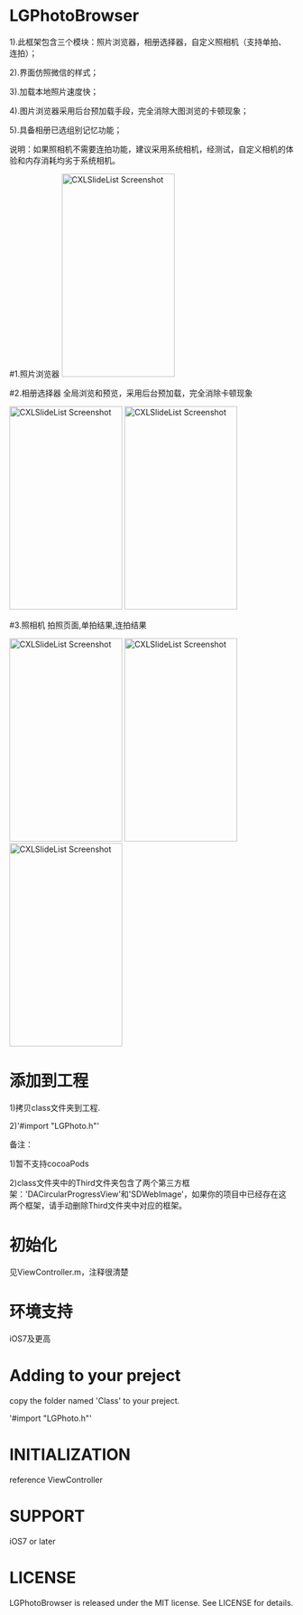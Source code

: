 # LGPhotoBrowser

1).此框架包含三个模块：照片浏览器，相册选择器，自定义照相机（支持单拍、连拍）； 

2).界面仿照微信的样式； 

3).加载本地照片速度快； 

4).图片浏览器采用后台预加载手段，完全消除大图浏览的卡顿现象； 

5).具备相册已选组别记忆功能； 

说明：如果照相机不需要连拍功能，建议采用系统相机，经测试，自定义相机的体验和内存消耗均劣于系统相机。

#1.照片浏览器
<img src="https://github.com/gang544043963/LGPhotoBrowser/blob/master/LGPhotoBrowser/gif/browser.gif?raw=true" alt="CXLSlideList Screenshot" width="200" height="360"/>


#2.相册选择器
全局浏览和预览，采用后台预加载，完全消除卡顿现象

<img src="https://github.com/gang544043963/LGPhotoBrowser/blob/master/LGPhotoBrowser/gif/picker.gif?raw=true" alt="CXLSlideList Screenshot" width="200" height="360"/> <img src="https://github.com/gang544043963/LGPhotoBrowser/blob/master/LGPhotoBrowser/gif/browser1.gif?raw=true" alt="CXLSlideList Screenshot" width="200" height="360"/>


#3.照相机
拍照页面,单拍结果,连拍结果

<img src="https://github.com/gang544043963/LGPhotoBrowser/blob/master/LGPhotoBrowser/gif/IMG_2653.PNG?raw=true" alt="CXLSlideList Screenshot" width="200" height="360"/>  <img src="https://github.com/gang544043963/LGPhotoBrowser/blob/master/LGPhotoBrowser/gif/IMG_2652.PNG?raw=true" alt="CXLSlideList Screenshot" width="200" height="360"/> <img src="https://github.com/gang544043963/LGPhotoBrowser/blob/master/LGPhotoBrowser/gif/IMG_2651.PNG?raw=true" alt="CXLSlideList Screenshot" width="200" height="360"/>

# 添加到工程
1)拷贝class文件夹到工程.

2)'#import "LGPhoto.h"'

备注：

1)暂不支持cocoaPods

2)class文件夹中的Third文件夹包含了两个第三方框架：'DACircularProgressView'和'SDWebImage'，如果你的项目中已经存在这两个框架，请手动删除Third文件夹中对应的框架。

# 初始化
见ViewController.m，注释很清楚

# 环境支持
iOS7及更高

# Adding to your preject
copy the folder named 'Class' to your preject.

'#import "LGPhoto.h"'

# INITIALIZATION
reference ViewController

# SUPPORT
iOS7 or later

# LICENSE
LGPhotoBrowser is released under the MIT license. See LICENSE for details.
